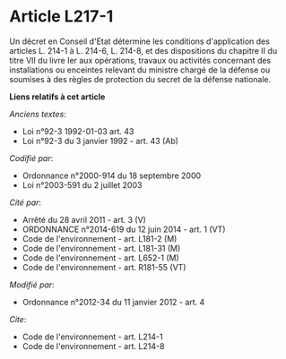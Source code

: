 # Article L217-1

Un décret en Conseil d'Etat détermine les conditions d'application des articles L. 214-1 à L. 214-6, L. 214-8, et des
dispositions du chapitre II du titre VII du livre Ier aux opérations, travaux ou activités concernant des installations ou
enceintes relevant du ministre chargé de la défense ou soumises à des règles de protection du secret de la défense nationale.

**Liens relatifs à cet article**

_Anciens textes_:

  - Loi n°92-3 1992-01-03 art. 43
  - Loi n°92-3 du 3 janvier 1992 - art. 43 (Ab)

_Codifié par_:

  - Ordonnance n°2000-914 du 18 septembre 2000
  - Loi n°2003-591 du 2 juillet 2003

_Cité par_:

  - Arrêté du 28 avril 2011 - art. 3 (V)
  - ORDONNANCE n°2014-619 du 12 juin 2014 - art. 1 (VT)
  - Code de l'environnement - art. L181-2 (M)
  - Code de l'environnement - art. L181-31 (M)
  - Code de l'environnement - art. L652-1 (M)
  - Code de l'environnement - art. R181-55 (VT)

_Modifié par_:

  - Ordonnance n°2012-34 du 11 janvier 2012 - art. 4

_Cite_:

  - Code de l'environnement - art. L214-1
  - Code de l'environnement - art. L214-8
